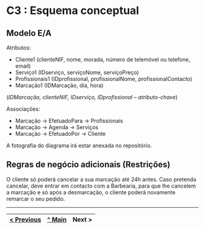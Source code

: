 # C3 : Esquema conceptual

## Modelo E/A
Atributos:
- Cliente1 (clienteNIF, nome, morada, número de telemóvel ou telefone, email)
- Serviço1 (IDserviço, serviçoNome, serviçoPreço)
- Profissionais1 (IDprofissional, profissionalNome, profissionalContacto)
- Marcação1 (IDMarcação, dia, hora)

(*IDMarcação, clienteNIF, IDserviço, IDprofissional – atributo-chave*) 

Associações:
- Marcação -> EfetuadoPara -> Profissionais
- Marcação -> Agenda -> Serviços
- Marcação -> EfetuadoPor -> Cliente

A fotografia do diagrama irá estar anexada no repositório.

## Regras de negócio adicionais (Restrições)
O cliente só poderá cancelar a sua marcação até 24h antes. Caso pretenda cancelar, deve entrar em contacto com a Barbearia, para que lhe cancelem a marcação e só após a desmarcação, o cliente poderá novamente remarcar o seu pedido.

---
[< Previous](rei02.md) | [^ Main](https://github.com/exemploTrabalho/reportSIBD/) | Next >
:--- | :---: | ---: 
